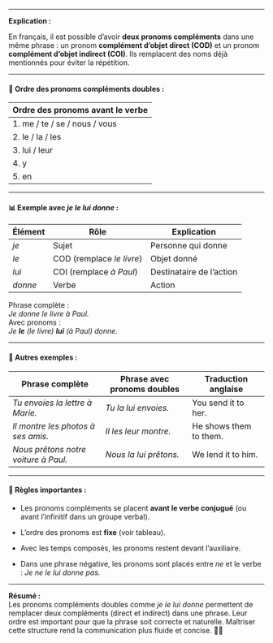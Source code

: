 
---

**Explication :**

En français, il est possible d’avoir **deux pronoms compléments** dans une même phrase : un pronom **complément d’objet direct (COD)** et un pronom **complément d’objet indirect (COI)**. Ils remplacent des noms déjà mentionnés pour éviter la répétition.

---

#### 🧱 Ordre des pronoms compléments doubles :

|Ordre des pronoms avant le verbe|
|---|
|1. me / te / se / nous / vous|
|2. le / la / les|
|3. lui / leur|
|4. y|
|5. en|

---

#### 📊 Exemple avec _je le lui donne_ :

|Élément|Rôle|Explication|
|---|---|---|
|_je_|Sujet|Personne qui donne|
|_le_|COD (remplace _le livre_)|Objet donné|
|_lui_|COI (remplace _à Paul_)|Destinataire de l’action|
|_donne_|Verbe|Action|

Phrase complète :  
_Je donne le livre à Paul._  
Avec pronoms :  
_Je **le** (le livre) **lui** (à Paul) donne._

---

#### 🔄 Autres exemples :

|Phrase complète|Phrase avec pronoms doubles|Traduction anglaise|
|---|---|---|
|_Tu envoies la lettre à Marie._|_Tu la lui envoies._|You send it to her.|
|_Il montre les photos à ses amis._|_Il les leur montre._|He shows them to them.|
|_Nous prêtons notre voiture à Paul._|_Nous la lui prêtons._|We lend it to him.|

---

#### 📝 Règles importantes :

- Les pronoms compléments se placent **avant le verbe conjugué** (ou avant l’infinitif dans un groupe verbal).
    
- L’ordre des pronoms est **fixe** (voir tableau).
    
- Avec les temps composés, les pronoms restent devant l’auxiliaire.
    
- Dans une phrase négative, les pronoms sont placés entre _ne_ et le verbe : _Je ne le lui donne pas._
    

---

**Résumé :**  
Les pronoms compléments doubles comme _je le lui donne_ permettent de remplacer deux compléments (direct et indirect) dans une phrase. Leur ordre est important pour que la phrase soit correcte et naturelle. Maîtriser cette structure rend la communication plus fluide et concise. 🔄💡